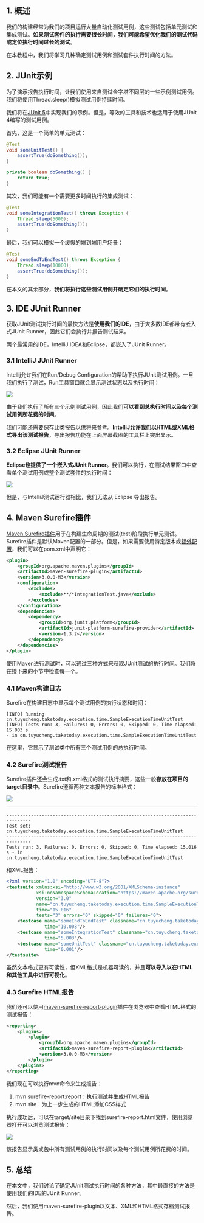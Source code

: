 ## 1. 概述

我们的构建经常为我们的项目运行大量自动化测试用例，这些测试包括单元测试和集成测试。**如果测试套件的执行需要很长时间，我们可能希望优化我们的测试代码或定位执行时间过长的测试**。

在本教程中，我们将学习几种确定测试用例和测试套件执行时间的方法。

## 2. JUnit示例

为了演示报告执行时间，让我们使用来自测试金字塔不同层的一些示例测试用例。我们将使用Thread.sleep()模拟测试用例持续时间。

我们将在[JUnit 5](https://www.baeldung.com/junit-5)中实现我们的示例。但是，等效的工具和技术也适用于使用JUnit 4编写的测试用例。

首先，这是一个简单的单元测试：

```java
@Test
void someUnitTest() {
    assertTrue(doSomething());
}

private boolean doSomething() {
    return true;
}
```

其次，我们可能有一个需要更多时间执行的集成测试：

```java
@Test
void someIntegrationTest() throws Exception {
    Thread.sleep(5000);
    assertTrue(doSomething());
}
```

最后，我们可以模拟一个缓慢的端到端用户场景：

```java
@Test
void someEndToEndTest() throws Exception {
    Thread.sleep(10000);
    assertTrue(doSomething());
}
```

在本文的其余部分，**我们将执行这些测试用例并确定它们的执行时间**。

## 3. IDE JUnit Runner

获取JUnit测试执行时间的最快方法是**使用我们的IDE**，由于大多数IDE都带有嵌入式JUnit Runner，因此它们会执行并报告测试结果。

两个最常用的IDE，IntelliJ IDEA和Eclipse，都嵌入了JUnit Runner。

### 3.1 IntelliJ JUnit Runner

Intellij允许我们在Run/Debug Configuration的帮助下执行JUnit测试用例。一旦我们执行了测试，Run工具窗口就会显示测试状态以及执行时间：

<img src="../assets/img_2.png">

由于我们执行了所有三个示例测试用例，因此我们**可以看到总执行时间以及每个测试用例所花费的时间**。

我们可能还需要保存此类报告以供将来参考。**IntelliJ允许我们以HTML或XML格式导出该测试报告**，导出报告功能在上面屏幕截图的工具栏上突出显示。

### 3.2 Eclipse JUnit Runner

**Eclipse也提供了一个嵌入式JUnit Runner**。我们可以执行，在测试结果窗口中查看单个测试用例或整个测试套件的执行时间：

<img src="../assets/img_6.png">

但是，与IntelliJ测试运行器相比，我们无法从 Eclipse 导出报告。

## 4. Maven Surefire插件

[Maven Surefire插件](https://www.baeldung.com/maven-surefire-plugin)用于在构建生命周期的测试(test)阶段执行单元测试。Surefire插件是默认Maven配置的一部分。但是，如果需要使用特定版本或[额外配置](https://maven.apache.org/surefire/maven-surefire-plugin/test-mojo.html)，我们可以在pom.xml中声明它：

```xml
<plugin>
    <groupId>org.apache.maven.plugins</groupId>
    <artifactId>maven-surefire-plugin</artifactId>
    <version>3.0.0-M3</version>
    <configuration>
        <excludes>
            <exclude>**/*IntegrationTest.java</exclude>
        </excludes>
    </configuration>
    <dependencies>
        <dependency>
            <groupId>org.junit.platform</groupId>
            <artifactId>junit-platform-surefire-provider</artifactId>
            <version>1.3.2</version>
        </dependency>
    </dependencies>
</plugin>
```

使用Maven进行测试时，可以通过三种方式来获取JUnit测试的执行时间。我们将在接下来的小节中检查每一个。

### 4.1 Maven构建日志

Surefire在构建日志中显示每个测试用例的执行状态和时间：

```shell
[INFO] Running cn.tuyucheng.taketoday.execution.time.SampleExecutionTimeUnitTest
[INFO] Tests run: 3, Failures: 0, Errors: 0, Skipped: 0, Time elapsed: 15.003 s 
- in cn.tuyucheng.taketoday.execution.time.SampleExecutionTimeUnitTest
```

在这里，它显示了测试类中所有三个测试用例的总执行时间。

### 4.2 Surefire测试报告

Surefire插件还会生成.txt和.xml格式的测试执行摘要，这些一般**存放在项目的target目录中**。Surefire遵循两种文本报告的标准格式：

<img src="../assets/img_3.png">

---------------------------------------------------------------------------------------------------

```text
-------------------------------------------------------------------------------
Test set: cn.tuyucheng.taketoday.execution.time.SampleExecutionTimeUnitTest
-------------------------------------------------------------------------------
Tests run: 3, Failures: 0, Errors: 0, Skipped: 0, Time elapsed: 15.016 s - in cn.tuyucheng.taketoday.execution.time.SampleExecutionTimeUnitTest
```

和XML报告：

```xml
<?xml version="1.0" encoding="UTF-8"?>
<testsuite xmlns:xsi="http://www.w3.org/2001/XMLSchema-instance"
           xsi:noNamespaceSchemaLocation="https://maven.apache.org/surefire/maven-surefire-plugin/xsd/surefire-test-report-3.0.xsd"
           version="3.0"
           name="cn.tuyucheng.taketoday.execution.time.SampleExecutionTimeUnitTest"
           time="15.016"
           tests="3" errors="0" skipped="0" failures="0">
    <testcase name="someEndToEndTest" classname="cn.tuyucheng.taketoday.execution.time.SampleExecutionTimeUnitTest"
              time="10.008"/>
    <testcase name="someIntegrationTest" classname="cn.tuyucheng.taketoday.execution.time.SampleExecutionTimeUnitTest"
              time="5.003"/>
    <testcase name="someUnitTest" classname="cn.tuyucheng.taketoday.execution.time.SampleExecutionTimeUnitTest"
              time="0.001"/>
</testsuite>
```

虽然文本格式更有可读性，但XML格式是机器可读的，并且**可以导入以在HTML和其他工具中进行可视化**。

### 4.3 Surefire HTML报告

我们还可以使用[maven-surefire-report-plugin](https://search.maven.org/search?q=g:org.apache.maven.plugins%20AND%20a:maven-surefire-report-plugin&core=gav)插件在浏览器中查看HTML格式的测试报告：

```xml
<reporting>
    <plugins>
        <plugin>
            <groupId>org.apache.maven.plugins</groupId>
            <artifactId>maven-surefire-report-plugin</artifactId>
            <version>3.0.0-M3</version>
        </plugin>
    </plugins>
</reporting>
```

我们现在可以执行mvn命令来生成报告：

1. mvn surefire-report:report：执行测试并生成HTML报告
2. mvn site：为上一步生成的HTML添加CSS样式

执行成功后，可以在target/site目录下找到surefire-report.html文件，使用浏览器打开可以浏览测试报告：

<img src="../assets/img_4.png">

该报告显示类或包中所有测试用例的执行时间以及每个测试用例所花费的时间。

## 5. 总结

在本文中，我们讨论了确定JUnit测试执行时间的各种方法，其中最直接的方法是使用我们的IDE的JUnit Runner。

然后，我们使用maven-surefire-plugin以文本、XML和HTML格式存档测试报告。